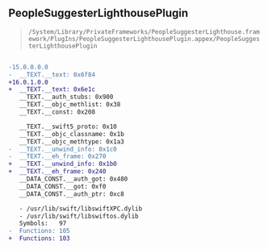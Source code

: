 ## PeopleSuggesterLighthousePlugin

> `/System/Library/PrivateFrameworks/PeopleSuggesterLighthouse.framework/PlugIns/PeopleSuggesterLighthousePlugin.appex/PeopleSuggesterLighthousePlugin`

```diff

-15.0.0.0.0
-  __TEXT.__text: 0x6f84
+16.0.1.0.0
+  __TEXT.__text: 0x6e1c
   __TEXT.__auth_stubs: 0x900
   __TEXT.__objc_methlist: 0x38
   __TEXT.__const: 0x208

   __TEXT.__swift5_proto: 0x10
   __TEXT.__objc_classname: 0x1b
   __TEXT.__objc_methtype: 0x1a3
-  __TEXT.__unwind_info: 0x1c0
-  __TEXT.__eh_frame: 0x270
+  __TEXT.__unwind_info: 0x1b0
+  __TEXT.__eh_frame: 0x240
   __DATA_CONST.__auth_got: 0x480
   __DATA_CONST.__got: 0xf0
   __DATA_CONST.__auth_ptr: 0xc8

   - /usr/lib/swift/libswiftXPC.dylib
   - /usr/lib/swift/libswiftos.dylib
   Symbols:   97
-  Functions: 105
+  Functions: 103
 

```
